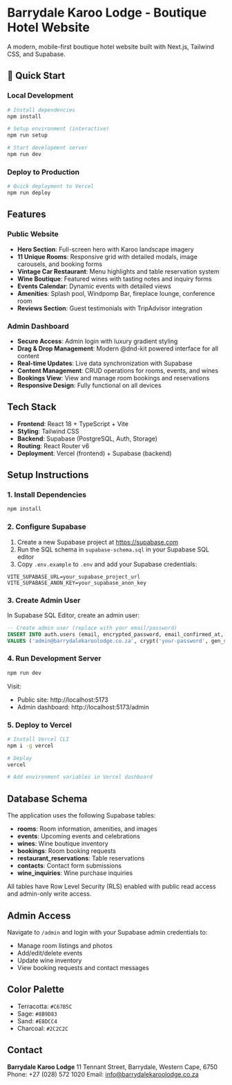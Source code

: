 # Barrydale Karoo Lodge - Boutique Hotel Website

A modern, mobile-first boutique hotel website built with Next.js, Tailwind CSS, and Supabase.

## 🚀 Quick Start

### Local Development
```bash
# Install dependencies
npm install

# Setup environment (interactive)
npm run setup

# Start development server
npm run dev
```

### Deploy to Production
```bash
# Quick deployment to Vercel
npm run deploy
```

## Features

### Public Website
- **Hero Section**: Full-screen hero with Karoo landscape imagery
- **11 Unique Rooms**: Responsive grid with detailed modals, image carousels, and booking forms
- **Vintage Car Restaurant**: Menu highlights and table reservation system
- **Wine Boutique**: Featured wines with tasting notes and inquiry forms
- **Events Calendar**: Dynamic events with detailed views
- **Amenities**: Splash pool, Windpomp Bar, fireplace lounge, conference room
- **Reviews Section**: Guest testimonials with TripAdvisor integration

### Admin Dashboard
- **Secure Access**: Admin login with luxury gradient styling
- **Drag & Drop Management**: Modern @dnd-kit powered interface for all content
- **Real-time Updates**: Live data synchronization with Supabase
- **Content Management**: CRUD operations for rooms, events, and wines
- **Bookings View**: View and manage room bookings and reservations
- **Responsive Design**: Fully functional on all devices

## Tech Stack

- **Frontend**: React 18 + TypeScript + Vite
- **Styling**: Tailwind CSS
- **Backend**: Supabase (PostgreSQL, Auth, Storage)
- **Routing**: React Router v6
- **Deployment**: Vercel (frontend) + Supabase (backend)

## Setup Instructions

### 1. Install Dependencies
```bash
npm install
```

### 2. Configure Supabase

1. Create a new Supabase project at https://supabase.com
2. Run the SQL schema in `supabase-schema.sql` in your Supabase SQL editor
3. Copy `.env.example` to `.env` and add your Supabase credentials:

```env
VITE_SUPABASE_URL=your_supabase_project_url
VITE_SUPABASE_ANON_KEY=your_supabase_anon_key
```

### 3. Create Admin User

In Supabase SQL Editor, create an admin user:

```sql
-- Create admin user (replace with your email/password)
INSERT INTO auth.users (email, encrypted_password, email_confirmed_at, role)
VALUES ('admin@barrydalekaroolodge.co.za', crypt('your-password', gen_salt('bf')), now(), 'admin');
```

### 4. Run Development Server
```bash
npm run dev
```

Visit:
- Public site: http://localhost:5173
- Admin dashboard: http://localhost:5173/admin

### 5. Deploy to Vercel

```bash
# Install Vercel CLI
npm i -g vercel

# Deploy
vercel

# Add environment variables in Vercel dashboard
```

## Database Schema

The application uses the following Supabase tables:

- **rooms**: Room information, amenities, and images
- **events**: Upcoming events and celebrations
- **wines**: Wine boutique inventory
- **bookings**: Room booking requests
- **restaurant_reservations**: Table reservations
- **contacts**: Contact form submissions
- **wine_inquiries**: Wine purchase inquiries

All tables have Row Level Security (RLS) enabled with public read access and admin-only write access.

## Admin Access

Navigate to `/admin` and login with your Supabase admin credentials to:
- Manage room listings and photos
- Add/edit/delete events
- Update wine inventory
- View booking requests and contact messages

## Color Palette

- Terracotta: `#C67B5C`
- Sage: `#8B9D83`
- Sand: `#E8DCC4`
- Charcoal: `#2C2C2C`

## Contact

**Barrydale Karoo Lodge**
11 Tennant Street, Barrydale, Western Cape, 6750
Phone: +27 (028) 572 1020
Email: info@barrydalekaroolodge.co.za
